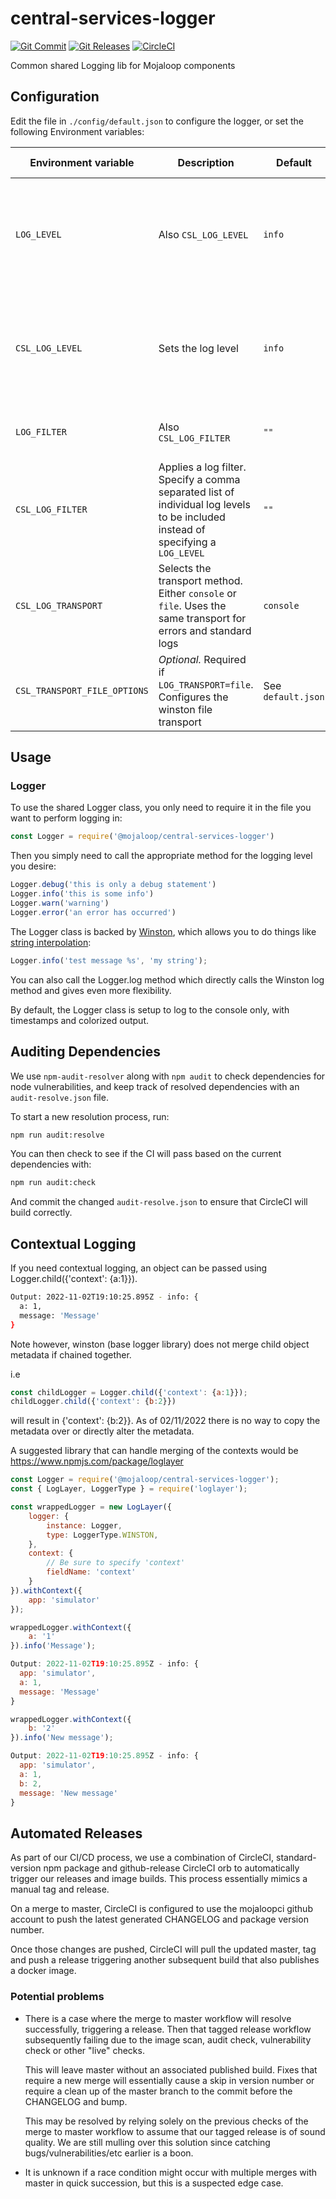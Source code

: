 # central-services-logger
[![Git Commit](https://img.shields.io/github/last-commit/mojaloop/central-services-logger.svg?style=flat)](https://github.com/mojaloop/central-services-logger/commits/master)
[![Git Releases](https://img.shields.io/github/release/mojaloop/central-services-logger.svg?style=flat)](https://github.com/mojaloop/central-services-logger/releases)
[![CircleCI](https://circleci.com/gh/mojaloop/central-services-logger.svg?style=svg)](https://circleci.com/gh/mojaloop/central-services-logger)

Common shared Logging lib for Mojaloop components

## Configuration

<!-- Set the following environment variable `LOG_LEVEL` to the desired log level (i.e. `info`, `debug` etc. - _Note: This must be lower-case._) -->

Edit the file in `./config/default.json` to configure the logger, or set the following Environment variables:

| Environment variable | Description | Default | Available Values |
| --- | --- | --- | --- |
| `LOG_LEVEL` | Also `CSL_LOG_LEVEL` | `info` | `error`, `warn`, `audit`, `trace`, `info`, `perf`, `verbose`, `debug`, `silly` |
| `CSL_LOG_LEVEL` | Sets the log level | `info` | `error`, `warn`, `audit`, `trace`, `info`, `perf`, `verbose`, `debug`, `silly` |
| `LOG_FILTER` | Also `CSL_LOG_FILTER` | `""` | e.g. `"error, trace, verbose" |
| `CSL_LOG_FILTER` | Applies a log filter. Specify a comma separated list of individual log levels to be included instead of specifying a `LOG_LEVEL` | `""` | e.g. `"error, trace, verbose" |
| `CSL_LOG_TRANSPORT` | Selects the transport method. Either `console` or `file`. Uses the same transport for errors and standard logs | `console` | `console`, `file`
| `CSL_TRANSPORT_FILE_OPTIONS` | _Optional._ Required if `LOG_TRANSPORT=file`. Configures the winston file transport | See `default.json` | See the [Winston Docs](https://github.com/winstonjs/winston#common-transport-options) |




## Usage

### Logger

To use the shared Logger class, you only need to require it in the file you want to perform logging in:

```javascript
const Logger = require('@mojaloop/central-services-logger')
```

Then you simply need to call the appropriate method for the logging level you desire:

```javascript
Logger.debug('this is only a debug statement')
Logger.info('this is some info')
Logger.warn('warning')
Logger.error('an error has occurred')
```

The Logger class is backed by [Winston](https://github.com/winstonjs/winston), which allows you to do things like [string interpolation](https://github.com/winstonjs/winston#string-interpolation):

```javascript
Logger.info('test message %s', 'my string');
```

You can also call the Logger.log method which directly calls the Winston log method and gives even more flexibility.

By default, the Logger class is setup to log to the console only, with timestamps and colorized output.

## Auditing Dependencies

We use `npm-audit-resolver` along with `npm audit` to check dependencies for node vulnerabilities, and keep track of resolved dependencies with an `audit-resolve.json` file.

To start a new resolution process, run:

```bash
npm run audit:resolve
```

You can then check to see if the CI will pass based on the current dependencies with:

```bash
npm run audit:check
```

And commit the changed `audit-resolve.json` to ensure that CircleCI will build correctly.

## Contextual Logging

If you need contextual logging, an object can be passed using Logger.child({'context': {a:1}}).

```bash
Output: 2022-11-02T19:10:25.895Z - info: {
  a: 1,
  message: 'Message'
}
```

Note however, winston (base logger library) does not merge child object metadata if chained together.

i.e

```javascript
const childLogger = Logger.child({'context': {a:1}});
childLogger.child({'context': {b:2}})
```

will result in {'context': {b:2}}. As of 02/11/2022 there is no way to copy the
metadata over or directly alter the metadata.

A suggested library that can handle merging of the contexts would be https://www.npmjs.com/package/loglayer

```javascript
const Logger = require('@mojaloop/central-services-logger');
const { LogLayer, LoggerType } = require('loglayer');

const wrappedLogger = new LogLayer({
    logger: {
        instance: Logger,
        type: LoggerType.WINSTON,
    },
    context: {
        // Be sure to specify 'context'
        fieldName: 'context'
    }
}).withContext({
    app: 'simulator'
});

wrappedLogger.withContext({
    a: '1'
}).info('Message');

Output: 2022-11-02T19:10:25.895Z - info: {
  app: 'simulator',
  a: 1,
  message: 'Message'
}

wrappedLogger.withContext({
    b: '2'
}).info('New message');

Output: 2022-11-02T19:10:25.895Z - info: {
  app: 'simulator',
  a: 1,
  b: 2,
  message: 'New message'
}
```

## Automated Releases

As part of our CI/CD process, we use a combination of CircleCI, standard-version
npm package and github-release CircleCI orb to automatically trigger our releases
and image builds. This process essentially mimics a manual tag and release.

On a merge to master, CircleCI is configured to use the mojaloopci github account
to push the latest generated CHANGELOG and package version number.

Once those changes are pushed, CircleCI will pull the updated master, tag and
push a release triggering another subsequent build that also publishes a docker image.

### Potential problems

* There is a case where the merge to master workflow will resolve successfully, triggering
  a release. Then that tagged release workflow subsequently failing due to the image scan,
  audit check, vulnerability check or other "live" checks.

  This will leave master without an associated published build. Fixes that require
  a new merge will essentially cause a skip in version number or require a clean up
  of the master branch to the commit before the CHANGELOG and bump.

  This may be resolved by relying solely on the previous checks of the
  merge to master workflow to assume that our tagged release is of sound quality.
  We are still mulling over this solution since catching bugs/vulnerabilities/etc earlier
  is a boon.

* It is unknown if a race condition might occur with multiple merges with master in
  quick succession, but this is a suspected edge case.
